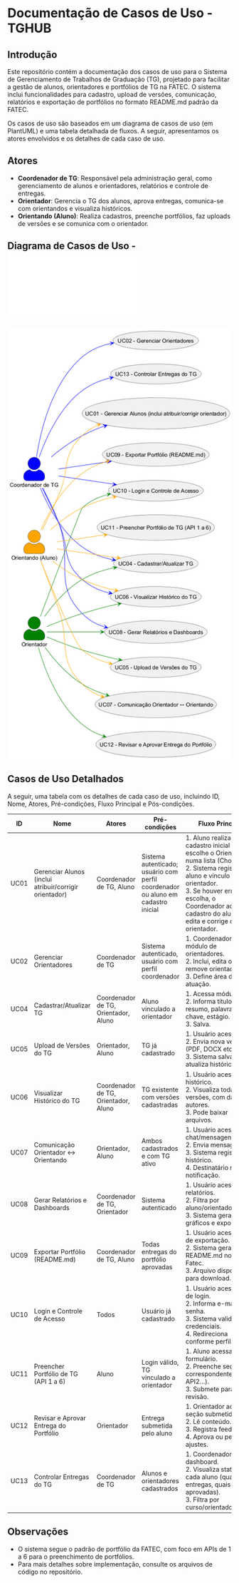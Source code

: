 # Documentação de Casos de Uso - TGHUB

## Introdução

Este repositório contém a documentação dos casos de uso para o Sistema de Gerenciamento de Trabalhos de Graduação (TG), projetado para facilitar a gestão de alunos, orientadores e portfólios de TG na FATEC. O sistema inclui funcionalidades para cadastro, upload de versões, comunicação, relatórios e exportação de portfólios no formato README.md padrão da FATEC.

Os casos de uso são baseados em um diagrama de casos de uso (em PlantUML) e uma tabela detalhada de fluxos. A seguir, apresentamos os atores envolvidos e os detalhes de cada caso de uso.

## Atores

- **Coordenador de TG**: Responsável pela administração geral, como gerenciamento de alunos e orientadores, relatórios e controle de entregas.
- **Orientador**: Gerencia o TG dos alunos, aprova entregas, comunica-se com orientandos e visualiza históricos.
- **Orientando (Aluno)**: Realiza cadastros, preenche portfólios, faz uploads de versões e se comunica com o orientador.

## Diagrama de Casos de Uso - ![Diagrama em PlantUML](./CasosDeUso_Puml.txt)

![Diagrama](./CasosDeUso.png)


## Casos de Uso Detalhados

A seguir, uma tabela com os detalhes de cada caso de uso, incluindo ID, Nome, Atores, Pré-condições, Fluxo Principal e Pós-condições.

| ID    | Nome                                      | Atores                          | Pré-condições                                                                 | Fluxo Principal                                                                 | Pós-condições                          |
|-------|-------------------------------------------|---------------------------------|-------------------------------------------------------------------------------|---------------------------------------------------------------------------------|----------------------------------------|
| UC01 | Gerenciar Alunos (inclui atribuir/corrigir orientador) | Coordenador de TG, Aluno             | Sistema autenticado; usuário com perfil coordenador ou aluno em cadastro inicial | 1. Aluno realiza cadastro inicial e escolhe o Orientador numa lista (ChoiceBox).<br>2. Sistema registra aluno e vínculo com o orientador.<br>3. Se houver erro na escolha, o Coordenador acessa o cadastro do aluno, edita e corrige o orientador. | Aluno registrado no sistema, vinculado a um orientador correto. |
| UC02 | Gerenciar Orientadores                    | Coordenador de TG                     | Sistema autenticado, usuário com perfil coordenador                          | 1. Coordenador acessa módulo de orientadores.<br>2. Inclui, edita ou remove orientador.<br>3. Define área de atuação. | Orientador cadastrado/atualizado/removido. |
| UC04 | Cadastrar/Atualizar TG                    | Coordenador de TG, Orientador, Aluno | Aluno vinculado a orientador                                                 | 1. Acessa módulo TG.<br>2. Informa título, resumo, palavras-chave, estágio.<br>3. Salva. | TG registrado/atualizado no sistema.   |
| UC05 | Upload de Versões do TG                   | Orientador, Aluno               | TG já cadastrado                                                              | 1. Usuário acessa TG.<br>2. Envia nova versão (PDF, DOCX etc).<br>3. Sistema salva e atualiza histórico. | Nova versão vinculada ao TG.           |
| UC06 | Visualizar Histórico do TG                | Coordenador de TG, Orientador, Aluno | TG existente com versões cadastradas                                          | 1. Usuário acessa histórico.<br>2. Visualiza todas as versões, com datas e autores.<br>3. Pode baixar arquivos. | Histórico do TG exibido.               |
| UC07 | Comunicação Orientador ↔ Orientando      | Orientador, Aluno               | Ambos cadastrados e com TG ativo                                              | 1. Usuário acessa chat/mensagens.<br>2. Envia mensagem.<br>3. Sistema registra no histórico.<br>4. Destinatário recebe notificação. | Conversa registrada e acessível posteriormente. |
| UC08 | Gerar Relatórios e Dashboards             | Coordenador de TG, Orientador         | Sistema autenticado                                                           | 1. Usuário acessa relatórios.<br>2. Filtra por aluno/orientador/status.<br>3. Sistema gera gráficos e exportações. | Relatório/Dashboard gerado.            |
| UC09 | Exportar Portfólio (README.md)          | Coordenador de TG, Aluno              | Todas entregas do portfólio aprovadas                                       | 1. Usuário acessa tela de exportação.<br>2. Sistema gera README.md no padrão Fatec.<br>3. Arquivo disponível para download. | README.md exportado para repositório do aluno. |
| UC10 | Login e Controle de Acesso                | Todos                           | Usuário já cadastrado                                                         | 1. Usuário acessa tela de login.<br>2. Informa e-mail e senha.<br>3. Sistema valida credenciais.<br>4. Redireciona conforme perfil. | Usuário autenticado com permissões definidas. |
| UC11 | Preencher Portfólio de TG (API 1 a 6)   | Aluno                           | Login válido, TG vinculado a orientador                                       | 1. Aluno acessa formulário.<br>2. Preenche seção correspondente (API1, API2…).<br>3. Submete para revisão. | Entrega registrada no sistema.         |
| UC12 | Revisar e Aprovar Entrega do Portfólio  | Orientador                      | Entrega submetida pelo aluno                                                  | 1. Orientador acessa seção submetida.<br>2. Lê conteúdo.<br>3. Registra feedback.<br>4. Aprova ou pede ajustes. | Entrega aprovada ou devolvida para correção. |
| UC13 | Controlar Entregas do TG                  | Coordenador de TG                     | Alunos e orientadores cadastrados                                             | 1. Coordenador acessa dashboard.<br>2. Visualiza status de cada aluno (quantas entregas, quais aprovadas).<br>3. Filtra por curso/orientador. | Relatório de status das entregas disponível. |

## Observações

- O sistema segue o padrão de portfólio da FATEC, com foco em APIs de 1 a 6 para o preenchimento de portfólios.
- Para mais detalhes sobre implementação, consulte os arquivos de código no repositório.

